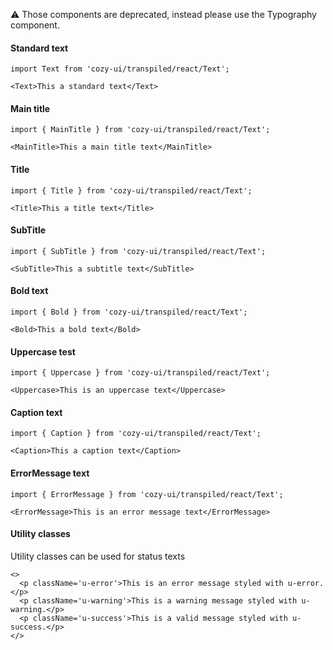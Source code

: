 ⚠️ Those components are deprecated, instead please use the Typography component.

#### Standard text

```
import Text from 'cozy-ui/transpiled/react/Text';

<Text>This a standard text</Text>
```

#### Main title

```
import { MainTitle } from 'cozy-ui/transpiled/react/Text';

<MainTitle>This a main title text</MainTitle>
```

#### Title

```
import { Title } from 'cozy-ui/transpiled/react/Text';

<Title>This a title text</Title>
```

#### SubTitle

```
import { SubTitle } from 'cozy-ui/transpiled/react/Text';

<SubTitle>This a subtitle text</SubTitle>
```

#### Bold text

```
import { Bold } from 'cozy-ui/transpiled/react/Text';

<Bold>This a bold text</Bold>
```

#### Uppercase test

```
import { Uppercase } from 'cozy-ui/transpiled/react/Text';

<Uppercase>This is an uppercase text</Uppercase>
```

#### Caption text

```
import { Caption } from 'cozy-ui/transpiled/react/Text';

<Caption>This a caption text</Caption>
```

#### ErrorMessage text

```
import { ErrorMessage } from 'cozy-ui/transpiled/react/Text';

<ErrorMessage>This is an error message text</ErrorMessage>
```

#### Utility classes

Utility classes can be used for status texts

```
<>
  <p className='u-error'>This is an error message styled with u-error.</p>
  <p className='u-warning'>This is a warning message styled with u-warning.</p>
  <p className='u-success'>This is a valid message styled with u-success.</p>
</>
```
